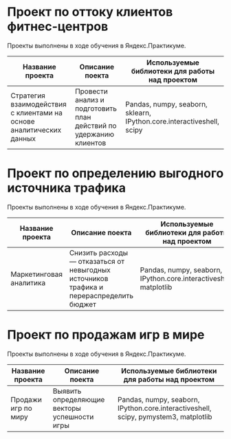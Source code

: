 # Проект по оттоку клиентов фитнес-центров

Проекты выполнены в ходе обучения в Яндекс.Практикуме. 

Название проекта |  Описание поекта |  Используемые библиотеки для работы над проектом
  --- | --- | ---
  Стратегия взаимодействия с клиентами на основе аналитических данных | Провести анализ и подготовить план действий по удержанию клиентов | Pandas, numpy, seaborn, sklearn, IPython.core.interactiveshell, scipy
# Проект по определению выгодного источника трафика

Проекты выполнены в ходе обучения в Яндекс.Практикуме. 

Название проекта |  Описание поекта |  Используемые библиотеки для работы над проектом
  --- | --- | ---
Маркетинговая аналитика |  Снизить расходы — отказаться от невыгодных источников трафика и перераспределить бюджет | Pandas, numpy, seaborn, IPython.core.interactiveshell, matplotlib
# Проект по продажам игр в мире

Проекты выполнены в ходе обучения в Яндекс.Практикуме. 

Название проекта |  Описание поекта |  Используемые библиотеки для работы над проектом
  --- | --- | ---
Продажи игр по миру | Выявить определяющие векторы успешности игры | Pandas, numpy, seaborn, IPython.core.interactiveshell, scipy, pymystem3, matplotlib

